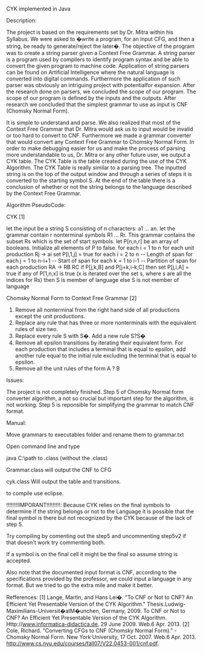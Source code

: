 CYK implemented in Java

Description:

The project is based on the requirements set by Dr. Mitra within his Syllabus. We were asked
to �write a program, for an input CFG, and then a string, be ready to generate/reject the
later�. The objective of the program was to create a string parser given a Context Free
Grammar. A string parser is a program used by compilers to identify program syntax and be
able to convert the given program to machine code. Application of string parsers can be
found on Artificial Intelligence where the natural language is converted into digital
commands. Furthermore the application of such parser was obviously an intriguing project
with potentialfor expansion. After the research done on parsers, we concluded the scope of
our program.
The scope of our program is defined by the inputs and the outputs. After research we
concluded that the simplest grammar to use as input is CNF (Chomsky Normal Form).


It is simple to understand and parse. We also realized that most of the Context Free
Grammar that Dr. Mitra would ask us to input would be invalid or too hard to convert to
CNF. Furthermore we made a grammar converter that would convert any Context Free
Grammar to Chomsky Normal Form.
In order to make debugging easier for us and make the process of parsing more
understandable to us, Dr. Mitra or any other future user, we output a CYK table. The CYK
Table is the table created during the use of the CYK Algorithm. The CYK Table is really
similar to a parsing tree. The inputted string is on the top of the output window and through
a series of steps it is converted to the starting symbol S. At the end of the table there is a
conclusion of whether or not the string belongs to the language described by the Context
Free Grammar.

Algorithm PseudoCode:

CYK [1]

let the input be a string S consisting of n characters: a1 ... an.
let the grammar contain r nonterminal symbols R1 ... Rr.
This grammar contains the subset Rs which is the set of start symbols.
let P[n,n,r] be an array of booleans. Initialize all elements of P to false.
for each i = 1 to n
  for each unit production Rj -> ai
    set P[i,1,j] = true
for each i = 2 to n -- Length of span
  for each j = 1 to n-i+1 -- Start of span
    for each k = 1 to i-1 -- Partition of span
      for each production RA -> RB RC
        if P[j,k,B] and P[j+k,i-k,C] then set P[j,i,A] = true
if any of P[1,n,x] is true (x is iterated over the set s, where s are all the indices for Rs) then
  S is member of language
else
  S is not member of language


Chomsky Normal Form to Context Free Grammar [2]

1. Remove all nonterminal from the right hand side of all productions except the unit
productions.
2. Replace any rule that has three or more nonterminals with the equivalent rules of size
two.
3. Replace every rule S with S�. Add a new rule S?S�
4. Remove all epsilon transitions by iterating their equivalent form. For each production
that includes a terminal that is equal to epsilon, add another rule equal to the initial
rule excluding the terminal that is equal to epsilon.
5. Remove all the unit rules of the form A ? B

Issues: 

The project is not completely finished. Step 5 of Chomsky Normal form converter algorithm, a not so crucial but important step
for the algorithm, is not working. Step 5 is reponsible for simplifying the grammar to
match CNF format. 

Manual:

Move grammars to executables folder and rename them to grammar.txt

Open command line and type

java C:\path to .class (without the .class)

Grammar.class 
	will output the CNF to CFG

cyk.class 
	Will output the table and transitions. 

to compile use eclipse. 


!!!!!!!!IMPORANT!!!!!!!!!: 
Because CYK relies on the final symbols to determine if the string belongs or not to the Language
it is possible that the final symbol is there but not recognized by the CYK because of the lack
of step 5. 

Try compiling by comenting out the step5 and uncommenting step5v2 if that doesn't work try commenting both.

If a symbol is on the final cell it might be the final so assume string is accepted. 

Also note that the documented input format is CNF, according to the specifications provided by the professor,
we could input a language in any format. But we tried to go the extra mile and make it better. 

Refferences:
[1] Lange, Martin, and Hans Lei�. "To CNF or Not to CNF? An Efficient Yet Presentable
Version of the CYK Algorithm." Thesis.Ludwig-Maximilians-Universit�atM�unchen,
Germany, 2009. To CNF or Not to CNF? An Efficient Yet Presentable Version of the CYK
Algorithm. Http://www.informatica-didactica.de, 29 June 2009. Web.6 Apr. 2013.
[2] Cole, Richard. "Converting CFGs to CNF (Chomsky Normal Form)." - Chomsky
Normal Form. New York University, 17 Oct. 2007. Web.6 Apr. 2013.
<http://www.cs.nyu.edu/courses/fall07/V22.0453-001/cnf.pdf>.

